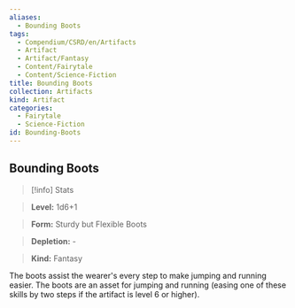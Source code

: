 ```yaml
---
aliases:
  - Bounding Boots
tags:
  - Compendium/CSRD/en/Artifacts
  - Artifact
  - Artifact/Fantasy
  - Content/Fairytale
  - Content/Science-Fiction
title: Bounding Boots
collection: Artifacts
kind: Artifact
categories:
  - Fairytale
  - Science-Fiction
id: Bounding-Boots
---
```

## Bounding Boots    
>[!info] Stats    
> **Level:** 1d6+1    
> **Form:** Sturdy but Flexible Boots    
> **Depletion:** -    
> **Kind:** Fantasy  
    
The boots assist the wearer's every step to make jumping and running easier. The boots are an asset for jumping and running (easing one of these skills by two steps if the artifact is level 6 or higher).
